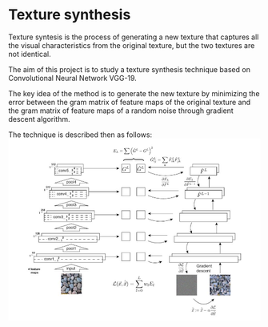 # Texture synthesis
Texture syntesis is the process of generating a new texture that captures all the visual characteristics from the original texture, but the two textures are not identical.


The aim of this project is to study a texture synthesis technique based on Convolutional Neural Network VGG-19.

The key idea of the method is to generate the new texture by minimizing the error between the gram matrix of feature maps of the original texture and the gram matrix of feature maps of a random noise through gradient descent algorithm.

The technique is described then as follows: 
![alt text](https://github.com/LefdRida/texture_synthesis/blob/main/imagetest/Capture.jpg)

